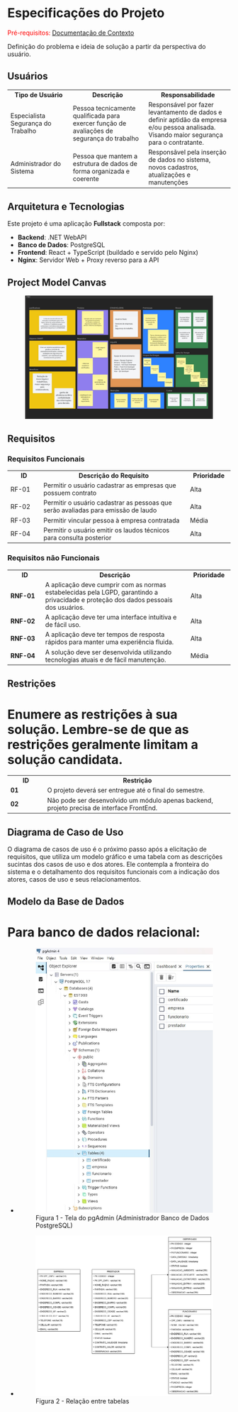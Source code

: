 # Especificações do Projeto

<span style="color:red">Pré-requisitos: <a href="01-Documentação de Contexto.md"> Documentação de Contexto</a></span>

Definição do problema e ideia de solução a partir da perspectiva do usuário. 

## Usuários
<table>
<tbody>
<tr align=center>
<td width="200px"><b>Tipo de Usuário</b></td>
<td width="300px"><b>Descrição</b></td>
<td width="300px"><b>Responsabilidade</b></td>
</tr>
<tr>
<td>Especialista Segurança do Trabalho</td>
<td>Pessoa tecnicamente qualificada para exercer função de avaliações de segurança do trabalho</td>
<td>Responsável por fazer levantamento de dados e definir aptidão da empresa e/ou pessoa analisada. Visando maior segurança para o contratante.</td>
</tr>
<tr>
<td>Administrador do Sistema</td>
<td>Pessoa que mantem a estrutura de dados de forma organizada e coerente</td>
<td>Responsãvel pela inserção de dados no sistema, novos cadastros, atualizações e manutenções</td>
</tr>
</tbody>
</table>

## Arquitetura e Tecnologias

Este projeto é uma aplicação **Fullstack** composta por:

- **Backend**: .NET WebAPI  
- **Banco de Dados**: PostgreSQL  
- **Frontend**: React + TypeScript (buildado e servido pelo Nginx)  
- **Nginx**: Servidor Web + Proxy reverso para a API

## Project Model Canvas

<figure> 
  <img src="https://github.com/ICEI-PUC-Minas-PMV-ADS/pmv-ads-2025-2-e5-proj-empext-t3-safework/blob/main/documentos/img/ProjectModelCanva.jpg" alt"Project Model Canva">
</figure>

## Requisitos

### Requisitos Funcionais

<table>
<tbody>
<tr align=center>
<td width="100px"><b>ID</b></td>
<td width="600px"><b>Descrição do Requisito</b></td>
<td width="100px"><b>Prioridade</b></td>
</tr>
<tr>
<td>RF-01</td>
<td>Permitir o usuário cadastrar as empresas que possuem contrato</td>
<td>Alta</td>
</tr>
<tr>
<td>RF-02</td>
<td>Permitir o usuário cadastrar as pessoas que serão avaliadas para emissão de laudo</td>
<td>Alta</td>
</tr>
<tr>
<td>RF-03</td>
<td>Permitir vincular pessoa à empresa contratada</td>
<td>Média</td>
</tr>
<tr>
<td>RF-04</td>
<td>Permitir o usuário emitir os laudos técnicos para consulta posterior</td>
<td>Alta</td>
</tr>
</tbody>
</table>

### Requisitos não Funcionais

<table>
<tbody>
<tr align=center>
<td width="100px"><b>ID</b></td>
<td width="600px"><b>Descrição</b></td>
<td width="100px"><b>Prioridade</b></td>
</tr>
<tr>
<td><b>RNF-01</b></td>
<td>A aplicação deve cumprir com as normas estabelecidas pela LGPD, garantindo a privacidade e proteção dos dados pessoais dos usuários.</td>
<td>Alta</td>
</tr>
<tr>
<td><b>RNF-02</b></td>
<td>A aplicação deve ter uma interface intuitiva e de fácil uso.</td>
<td>Alta</td>
</tr>
<tr>
<td><b>RNF-03</b></td>
<td>A aplicação deve ter tempos de resposta rápidos para manter uma experiência fluida.</td>
<td>Alta</td>
</tr>
<tr>
<td><b>RNF-04</b></td>
<td>A solução deve ser desenvolvida utilizando tecnologias atuais e de fácil manutenção.</td>
<td>Média</td>
</tr>
</tbody>
</table>

## Restrições

Enumere as restrições à sua solução. Lembre-se de que as restrições geralmente limitam a solução candidata.
=======
<table>
<tbody>
<tr align=center>
<td width="100px"><b>ID</b></td>
<td width="600px"><b>Restrição</b></td>
</tr>
<tr>
<td><b>01</b></td>
<td>O projeto deverá ser entregue até o final do semestre.</td>
</tr>
<tr>
<td><b>02</b></td>
<td>Não pode ser desenvolvido um módulo apenas backend, projeto precisa de interface FrontEnd.</td>
</tr>
</tbody>
</table>

## Diagrama de Caso de Uso

O diagrama de casos de uso é o próximo passo após a elicitação de requisitos, que utiliza um modelo gráfico e uma tabela com as descrições sucintas dos casos de uso e dos atores. Ele contempla a fronteira do sistema e o detalhamento dos requisitos funcionais com a indicação dos atores, casos de uso e seus relacionamentos. 

## Modelo da Base de Dados

# Para banco de dados relacional:
* <figure> 
  <img src="img/bancoDados.jpg"
    <figcaption>Figura 1 - Tela do pgAdmin (Administrador Banco de Dados PostgreSQL)</figcaption>
</figure> 

* <figure> 
  <img src="img/diagramaclasse.jpg"
    <figcaption>Figura 2 - Relação entre tabelas</figcaption>
</figure>
